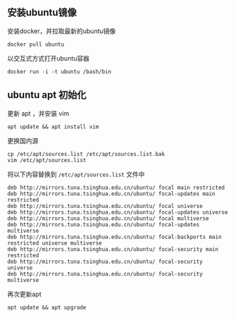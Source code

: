 ## 安装ubuntu镜像

安装docker，并拉取最新的ubuntu镜像

```shell
docker pull ubuntu
```

以交互式方式打开ubuntu容器

```shell
docker run -i -t ubuntu /bash/bin
```

## ubuntu apt 初始化


更新 apt ，并安装 vim

```shell
apt update && apt install vim
```

更换国内源

```shell
cp /etc/apt/sources.list /etc/apt/sources.list.bak
vim /etc/apt/sources.list
```

将以下内容替换到 `/etc/apt/sources.list` 文件中

```vim
deb http://mirrors.tuna.tsinghua.edu.cn/ubuntu/ focal main restricted
deb http://mirrors.tuna.tsinghua.edu.cn/ubuntu/ focal-updates main restricted
deb http://mirrors.tuna.tsinghua.edu.cn/ubuntu/ focal universe
deb http://mirrors.tuna.tsinghua.edu.cn/ubuntu/ focal-updates universe
deb http://mirrors.tuna.tsinghua.edu.cn/ubuntu/ focal multiverse
deb http://mirrors.tuna.tsinghua.edu.cn/ubuntu/ focal-updates multiverse
deb http://mirrors.tuna.tsinghua.edu.cn/ubuntu/ focal-backports main restricted universe multiverse
deb http://mirrors.tuna.tsinghua.edu.cn/ubuntu/ focal-security main restricted
deb http://mirrors.tuna.tsinghua.edu.cn/ubuntu/ focal-security universe
deb http://mirrors.tuna.tsinghua.edu.cn/ubuntu/ focal-security multiverse
```

再次更新apt
```shell
apt update && apt upgrade
```